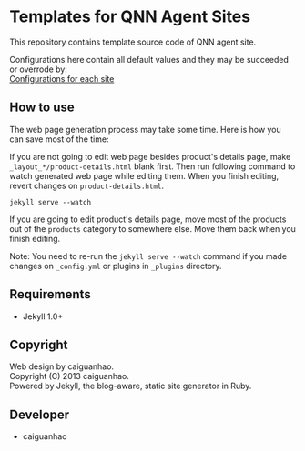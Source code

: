 Templates for QNN Agent Sites
=============================

This repository contains template source code of QNN agent site.

Configurations here contain all default values and they may be succeeded or overrode by:  
[Configurations for each site](https://github.com/qnn/qnn-agent-sites)

How to use
----------

The web page generation process may take some time. Here is how you can save most of the time:

If you are not going to edit web page besides product's details page, make ``_layout_*/product-details.html`` blank first. Then run following command to watch generated web page while editing them. When you finish editing, revert changes on ``product-details.html``.

    jekyll serve --watch

If you are going to edit product's details page, move most of the products out of the ``products`` category to somewhere else. Move them back when you finish editing.

Note: You need to re-run the ``jekyll serve --watch`` command if you made changes on ``_config.yml`` or plugins in ``_plugins`` directory.

Requirements
------------

* Jekyll 1.0+

Copyright
---------

Web design by caiguanhao.  
Copyright (C) 2013 caiguanhao.  
Powered by Jekyll, the blog-aware, static site generator in Ruby.

Developer
---------

* caiguanhao
